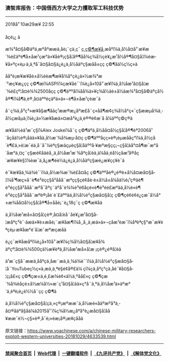 ### 澳智库报告：中国借西方大学之力攫取军工科技优势
------------------------

<div class="published">
 <span class="date" title="ä¸­å½æ¶é´">
  <time datetime="2018-10-29T22:55:58+08:00">
   2018å¹´10æ29æ¥ 22:55
  </time>
 </span>
</div>
<br/>
<div class="wsw">
 <span class="dateline">
  åçé¡¿ â
 </span>
 <p>
  æ¾³å¤§å©äºä¸æºåºææä¸åè¡¨çä¸ç¯
  <a class="wsw__a" href="https://www.aspi.org.au/report/picking-flowers-making-honey" target="_blank">
   ç ç©¶æ¥å
  </a>
  æåºï¼ä¸­å½å¤å¹´æ¥æ´¾é£äºé¶å±åæ¹çæ°ä»¥åè®¡ç§å­¦å®¶åå¾ç¾å½ç­è¥¿æ¹å½å®¶å¤§å­¦ï¼éæ­¥å»ºç«èµ·ä¸ä¸ªå¯å¤§å¤§ä¿è¿ä¸­å½åäºç§æåå±çç ç©¶åä½ç½ç»ã
 </p>
 <p>
  åå°è¡æ¥æ¥åè±å½éèæ¶æ¥å¾å°çè¿ä»½æ¾³æ´²æç¥æ¿ç­ç ç©¶æï¼ASPIï¼çæ¥åè¯´ï¼è¿å»10å¹´æ¥ï¼ä¸­å½åæ¹å¤§å­¦æ´¾é£çº¦å¤è¾¾2500åçç ç©¶äººåï¼åå¾ä»¥ç¾å½ãè±å½ãæ¾³å¤§å©äºç­å½å®¶ï¼å¶ä¸­è®¸å¤äººéçäºä»ä»¬é¶å±åæ¹çèæ¯ã
 </p>
 <p>
  å¨ç¾ä¸­å³ç³»æ¥å§æ¶åãç¹ææ®æ¿åºæ­£å¨ç«­åå¶æ­¢ç¾å½å°ç«¯ç§ææµå¾ä¸­å½çæåµä¸ï¼è¿ä»½æ¥åæä»¤æå³è¿ä¸è®®é¢æ´å å¼äººç©ç®ã
 </p>
 <p>
  æ¥åä½èä¹æ¯ç§ï¼Alex Joskeï¼å¨ç ç©¶äºä¸­å½åå¤å½ç§å­¦å®¶èª2006å¹´åçåä½è®¡åãä»¥åä¸­å½æ´¾å¾æµ·å¤ç ç©¶äººåçç»è®¡èµæååç°ï¼ä¸­å½çå´è¶£ä¸»è¦æ¯éä¸­å¨å¯¼èªç§æãçµèç§å­¦åäººå·¥æºæ§ç­ç¡¬ç§å­¦ãå°¤å¶æ¯æ°å´åæ°ä¸¤ç¨ç§æé¢åãéå¸¸ä¸­å½åæ¹æ´¾åºçå­¦èä¸ä¼åä¸éå½çåæ¹å®åç´æ¥æ¥è§¦ï¼èæ¯ä¸å¿æ¶éè½ä¿è¿ä¸­å½åäºç§æè¿æ­¥çç¥è¯ã
 </p>
 <p>
  è¯¥æ¥åä¸¾ä¾è¯´ï¼ä¸­å½æ¾æ´¾é£å¤åç ç©¶äººåè®¿é®è±å½å¤æå¤§å­¦ï¼å¹¶æç»­å¨è¶é³éçç§å²ååå¨æºçç§ç­é¢åè·è±å½å±å¼åä½é¡¹ç®ãè¶é³éçç§å²ååå¨æºå¯åºç¨äºå¯è¾¾é³é6åçé«è¶é³éé£æºãä¸­å½é«è¶é³éçç§å²ååå¨æºè®¡åè´è´£äººãä¸­å½å½é²ç§æå¤§å­¦ç ç©¶çé¢é¢é¿çæ¯å½å°±æ¾åå¤å½ç§å­¦å®¶å±ååè¡¨è¿18ç¯ç ç©¶æ¥åã
 </p>
 <p>
  ä¸­å½åæ¹æå±å¤§å­¦çè®¸å¤å­¦èå¨åè¥¿æ¹å¤§å­¦æåºç³è¯·ãæä»¥è±æåè¡¨æ¥åæ¶ï¼å¸¸å¸¸ä¸æä»ä»¬çåæ¹èæ¯ï¼åªèªç§°æ¯æ¥èªçèµ·æ¥åæ°é´å­¦æ¯æºæçæåã
 </p>
 <p>
  è¿ç¯æ¥åæåºï¼è¿å»10å¹´æ¥ï¼ç¾å½å¤§å­¦æ¥å¾äºçº¦å¤è¾¾500çä½æ¥èªä¸­å½åæ¹æå±å­¦æ ¡çè®¿é®å­¦èã
 </p>
 <p>
  ä¹æ¯ç§å¨ææä¸ååºçä¸åæ¨æä¸­ä¸¾ä¾è¯´ï¼ä¸­å½å½é²ç§æå¤§å­¦å¨YouTubeç½ç«ä¸æä¸ä¸ªè§é¢å®£ä¼ çï¼çä¸­åºç°çä¸åè¯¥å¤§å­¦ç¡å£«ç ç©¶çæ±ä¸é¸£æ¾è¢«ä½ä¸ºåå£«ç ç©¶çæ´¾å¾èåçè±å½æ¼å½»æ¯ç¹å¤§å­¦ãä»ç°å¨ä¸ºä¸­å½åæ¹ä»äºæ°´ä¸èªè¡è¿è½½å¨çç ç©¶ã
 </p>
 <p>
  ä¸­å½å½é²ç§æå¤§å­¦çä¸»ç®¡æºææ¯ä¸­å½æé«åäºæºå³ä¸­å¤®åäºå§åä¼ã2015å¹´ï¼ç¾å½æ¿åºå°è¿æå¤§å­¦åå¥ææ¯è½¬ç§»è®¸å¯é¡»éæ¡å®¡æ¥çååã
 </p>
</div>

原文链接：https://www.voachinese.com/a/chinese-military-researchers-exploit-western-universities-20181029/4633539.html


------------------------
#### [禁闻聚合首页](https://github.com/gfw-breaker/banned-news/blob/master/README.md) &nbsp;|&nbsp; [Web代理](https://github.com/gfw-breaker/open-proxy/blob/master/README.md) &nbsp;|&nbsp;  [一键翻墙软件](https://github.com/gfw-breaker/nogfw/blob/master/README.md) &nbsp;|&nbsp; [《九评共产党》](https://github.com/gfw-breaker/9ping.md/blob/master/README.md#九评之一评共产党是什么) &nbsp;|&nbsp; [《解体党文化》](https://github.com/gfw-breaker/jtdwh.md/blob/master/README.md#绪论)